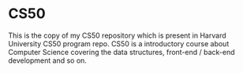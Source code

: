 # CS50
This is the copy of my CS50 repository which is present in Harvard University CS50 program repo. CS50 is a introductory course about Computer Science covering the data structures, front-end / back-end development and so on.

